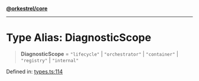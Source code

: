 [**@orkestrel/core**](../index.md)

***

# Type Alias: DiagnosticScope

> **DiagnosticScope** = `"lifecycle"` \| `"orchestrator"` \| `"container"` \| `"registry"` \| `"internal"`

Defined in: [types.ts:114](https://github.com/orkestrel/core/blob/7cc3e19bc4a1e6f96f153d7b931686981208a465/src/types.ts#L114)

